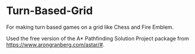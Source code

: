 # Turn-Based-Grid
For making turn based games on a grid like Chess and Fire Emblem.

Used the free version of the A* Pathfinding Solution Project package from https://www.arongranberg.com/astar/#.
